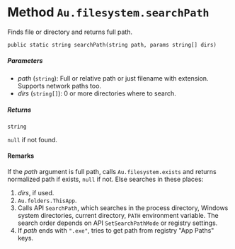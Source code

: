 # Method `Au.filesystem.searchPath`

Finds file or directory and returns full path.

```
public static string searchPath(string path, params string[] dirs)
```

##### Parameters

- *path*  (`string`):
    Full or relative path or just filename with extension. Supports network paths too.
- *dirs*  (`string[]`):
    0 or more directories where to search.

##### Returns

`string`

`null` if not found.

#### Remarks

If the *path* argument is full path, calls `Au.filesystem.exists` and returns normalized path if exists, `null` if not. Else searches in these places:

1. *dirs*, if used.
2. `Au.folders.ThisApp`.
3. Calls API `SearchPath`, which searches in the process directory, Windows system directories, current directory, `PATH` environment variable. The search order depends on API `SetSearchPathMode` or registry settings.
4. If *path* ends with `".exe"`, tries to get path from registry "App Paths" keys.